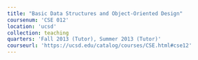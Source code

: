 ```yaml
---
title: "Basic Data Structures and Object-Oriented Design"
coursenum: 'CSE 012'
location: 'ucsd'
collection: teaching
quarters: 'Fall 2013 (Tutor), Summer 2013 (Tutor)'
courseurl: 'https://ucsd.edu/catalog/courses/CSE.html#cse12'
---
```

